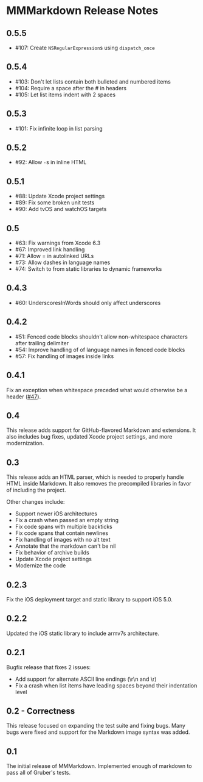 # MMMarkdown Release Notes
## 0.5.5
 - #107: Create `NSRegularExpression`s using `dispatch_once`

## 0.5.4
 - #103: Don't let lists contain both bulleted and numbered items
 - #104: Require a space after the # in headers
 - #105: Let list items indent with 2 spaces

## 0.5.3
 - #101: Fix infinite loop in list parsing

## 0.5.2
 - #92: Allow `-`s in inline HTML

## 0.5.1
 - #88: Update Xcode project settings
 - #89: Fix some broken unit tests
 - #90: Add tvOS and watchOS targets
 
## 0.5
 - #63: Fix warnings from Xcode 6.3
 - #67: Improved link handling
 - #71: Allow = in autolinked URLs
 - #73: Allow dashes in language names
 - #74: Switch to from static libraries to dynamic frameworks
 
## 0.4.3
 - #60: UnderscoresInWords should only affect underscores

## 0.4.2
 - #51: Fenced code blocks shouldn't allow non-whitespace characters after trailing delimiter
 - #54: Improve handling of of language names in fenced code blocks
 - #57: Fix handling of images inside links

## 0.4.1
Fix an exception when whitespace preceded what would otherwise be a header ([#47](https://github.com/mdiep/MMMarkdown/issues/47)).

## 0.4
This release adds support for GitHub-flavored Markdown and extensions. It also includes bug fixes, updated Xcode project settings, and more modernization. 

## 0.3
This release adds an HTML parser, which is needed to properly handle HTML inside Markdown. It also removes the precompiled libraries in favor of including the project.

Other changes include:

 - Support newer iOS architectures
 - Fix a crash when passed an empty string
 - Fix code spans with multiple backticks
 - Fix code spans that contain newlines
 - Fix handling of images with no alt text
 - Annotate that the markdown can't be nil
 - Fix behavior of archive builds
 - Update Xcode project settings
 - Modernize the code

## 0.2.3
Fix the iOS deployment target and static library to support iOS 5.0.

## 0.2.2
Updated the iOS static library to include armv7s architecture.

## 0.2.1
Bugfix release that fixes 2 issues:

 - Add support for alternate ASCII line endings (\r\n and \r)
 - Fix a crash when list items have leading spaces beyond their
   indentation level

## 0.2 - Correctness
This release focused on expanding the test suite and fixing bugs. Many bugs were fixed and support for the Markdown image syntax was added.

## 0.1
The initial release of MMMarkdown. Implemented enough of markdown to pass all of Gruber's tests.
